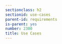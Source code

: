 ```yaml
---
sectionclass: h2
sectionid: use-cases
parent-id: requirements
is-parent: yes
number: 2300
title: Use Cases
---
```

